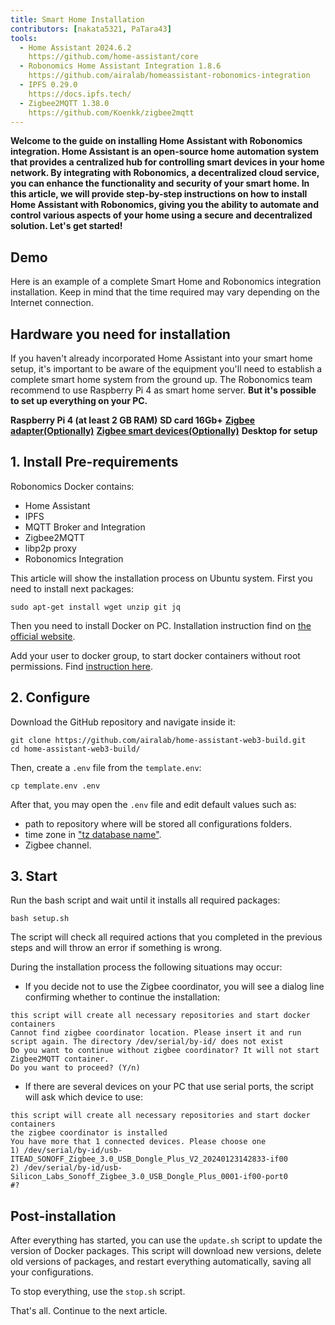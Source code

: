 ```yaml
---
title: Smart Home Installation
contributors: [nakata5321, PaTara43]
tools:
  - Home Assistant 2024.6.2
    https://github.com/home-assistant/core
  - Robonomics Home Assistant Integration 1.8.6
    https://github.com/airalab/homeassistant-robonomics-integration
  - IPFS 0.29.0
    https://docs.ipfs.tech/
  - Zigbee2MQTT 1.38.0
    https://github.com/Koenkk/zigbee2mqtt
---
```


**Welcome to the guide on installing Home Assistant with Robonomics integration. Home Assistant is an open-source home automation system that provides 
a centralized hub for controlling smart devices in your home network. By integrating with Robonomics, a decentralized cloud service, you can enhance the functionality and
security of your smart home. In this article, we will provide step-by-step instructions on how to install Home Assistant with Robonomics, giving you the ability to 
automate and control various aspects of your home using a secure and decentralized solution. Let's get started!**

<robo-wiki-picture src="home-assistant/INSTALLATION.png" />

## Demo

Here is an example of a complete Smart Home and Robonomics integration installation. Keep in mind that the time required may vary depending on the Internet connection.

<robo-wiki-video autoplay loop controls :videos="[{src: 'QmULXX4rjkuHuCF42c3V37MxEk6HpnFpJF4bZSQPR2c3Xo', type:'mp4'}]" />

## Hardware you need for installation

If you haven't already incorporated Home Assistant into your smart home setup, it's important to be aware of the equipment you'll need to establish a complete smart home 
system from the ground up. The Robonomics team recommend to use Raspberry Pi 4 as smart home server. **But it's possible to set up everything on your PC.**

  <robo-wiki-grid-element-wrapper textAlign="center" :columns="3" flexible>
    <robo-wiki-grid-element>
      <robo-wiki-picture src="home-assistant/need_2.png" /> 
      <b>Raspberry Pi 4 (at least 2 GB RAM)</b>
    </robo-wiki-grid-element>
    <robo-wiki-grid-element>
      <robo-wiki-picture src="home-assistant/need_3.png" /> 
      <b>SD card 16Gb+</b>
    </robo-wiki-grid-element>
    <robo-wiki-grid-element>
      <robo-wiki-picture src="home-assistant/need_7.png" /> 
      <a href="https://www.zigbee2mqtt.io/information/supported_adapters.html" target="_blank"><b>Zigbee adapter(Optionally)</b></a>
    </robo-wiki-grid-element>
  </robo-wiki-grid-element-wrapper>

  <robo-wiki-grid-element-wrapper textAlign="center" :columns="2">
    <robo-wiki-grid-element>
      <robo-wiki-picture src="home-assistant/need_5.png" />
      <a href="https://www.zigbee2mqtt.io/supported-devices/" target="_blank"><b>Zigbee smart devices(Optionally)</b></a>
    </robo-wiki-grid-element>
    <robo-wiki-grid-element>
      <robo-wiki-picture src="home-assistant/need_9.png" />
      <b>Desktop for setup</b>
    </robo-wiki-grid-element>
  </robo-wiki-grid-element-wrapper>


## 1. Install Pre-requirements

Robonomics Docker contains:
- Home Assistant
- IPFS
- MQTT Broker and Integration
- Zigbee2MQTT
- libp2p proxy
- Robonomics Integration

This article will show the installation process on Ubuntu system. First you need to install next packages:

<code-helper copy>

```
sudo apt-get install wget unzip git jq
```
</code-helper>

Then you need to install Docker on PC. Installation instruction find on [the official website](https://docs.docker.com/engine/install/).

<robo-wiki-note type="warning" title="Important information">

  Add your user to docker group, to start docker containers without root permissions. Find [instruction here](https://docs.docker.com/engine/install/linux-postinstall/).

</robo-wiki-note>

## 2. Configure

Download the GitHub repository and navigate inside it:

<code-helper copy>

```
git clone https://github.com/airalab/home-assistant-web3-build.git
cd home-assistant-web3-build/
```
</code-helper>

Then, create a `.env` file from the `template.env`:

<code-helper copy>

```
cp template.env .env
```

</code-helper>

After that, you may open the `.env` file and edit default values such as:

- path to repository where will be stored all configurations folders.
- time zone in ["tz database name"](https://en.wikipedia.org/wiki/List_of_tz_database_time_zones).
- Zigbee channel.

## 3. Start 

Run the bash script and wait until it installs all required packages:

<code-helper copy>

```
bash setup.sh
```

</code-helper>
The script will check all required actions that you completed in the previous steps and will throw an error if something is wrong.

During the installation process the following situations may occur:
- If you decide not to use the Zigbee coordinator, you will see a dialog line confirming whether to continue the installation:

<code-helper>

```
this script will create all necessary repositories and start docker containers
Cannot find zigbee coordinator location. Please insert it and run script again. The directory /dev/serial/by-id/ does not exist
Do you want to continue without zigbee coordinator? It will not start Zigbee2MQTT container.
Do you want to proceed? (Y/n) 
```

</code-helper>

- If there are several devices on your PC that use serial ports, the script will ask which device to use:

<code-helper>

```
this script will create all necessary repositories and start docker containers
the zigbee coordinator is installed
You have more that 1 connected devices. Please choose one
1) /dev/serial/by-id/usb-ITEAD_SONOFF_Zigbee_3.0_USB_Dongle_Plus_V2_20240123142833-if00
2) /dev/serial/by-id/usb-Silicon_Labs_Sonoff_Zigbee_3.0_USB_Dongle_Plus_0001-if00-port0
#? 
```

</code-helper>

## Post-installation

After everything has started, you can use the `update.sh` script to update the version of Docker packages. This script will download new versions, 
delete old versions of packages, and restart everything automatically, saving all your configurations.

To stop everything, use the `stop.sh` script.

That's all. Continue to the next article.